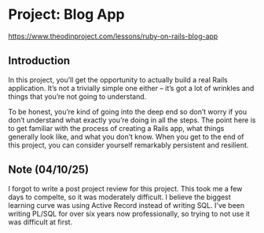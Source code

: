 # Project: Blog App

https://www.theodinproject.com/lessons/ruby-on-rails-blog-app

## Introduction

In this project, you’ll get the opportunity to actually build a real Rails application. It’s not a trivially simple one either – it’s got a lot of wrinkles and things that you’re not going to understand.

To be honest, you’re kind of going into the deep end so don’t worry if you don’t understand what exactly you’re doing in all the steps. The point here is to get familiar with the process of creating a Rails app, what things generally look like, and what you don’t know. When you get to the end of this project, you can consider yourself remarkably persistent and resilient.

## Note (04/10/25)

I forgot to write a post project review for this project. This took me a few days to compelte, so it was moderately difficult. I believe the biggest learning curve was using Active Record instead of writing SQL. I've been writing PL/SQL for over six years now professionally, so trying to not use it was difficult at first.

